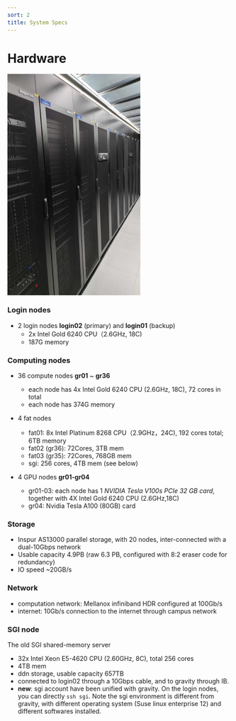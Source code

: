 ```yaml
---
sort: 2
title: System Specs
---
```

# Hardware
<img src="./images/hardware.jpg" width = "300" height = "500" div align=center />

### Login nodes

- 2 login nodes **login02** (primary) and **login01** (backup)
  - 2x Intel Gold 6240 CPU（2.6GHz, 18C)
  - 187G memory

### Computing nodes

- 36 compute nodes **gr01** ~ **gr36**
  - each node has 4x Intel Gold 6240 CPU (2.6GHz, 18C), 72 cores in total
  - each node has 374G memory

- 4 fat nodes
  - fat01: 8x Intel Platinum 8268 CPU（2.9GHz，24C), 192 cores total; 6TB memory
  - fat02 (gr36): 72Cores, 3TB mem
  - fat03 (gr35): 72Cores, 768GB mem
  - sgi: 256 cores, 4TB mem (see below)
  
- 4 GPU nodes **gr01-gr04**
  - gr01-03: each node has 1 *NVIDIA Tesla V100s PCIe 32 GB card*, together with 4X Intel Gold 6240 CPU (2.6GHz,18C)
  - gr04: Nvidia Tesla A100 (80GB) card

### Storage

- Inspur AS13000 parallel storage, with 20 nodes, inter-connected with a dual-10Gbps network
- Usable capacity 4.9PB (raw 6.3 PB, configured with 8:2 eraser code for redundancy)
- IO speed ~20GB/s

### Network

- computation network: Mellanox infiniband HDR configured at 100Gb/s
- internet: 10Gb/s connection to the internet through campus network


### SGI node 

The old SGI shared-memory server 

  - 32x Intel Xeon E5-4620 CPU (2.60GHz, 8C), total 256 cores
  - 4TB mem
  - ddn storage, usable capacity 657TB
  - connected to login02 through a 10Gbps cable, and to gravity through IB.
  - **new**: sgi account have been unified with gravity. On the login nodes, you can directly `ssh sgi`. Note the sgi environment is different from gravity, with different operating system (Suse linux enterprise 12) and different softwares installed.
